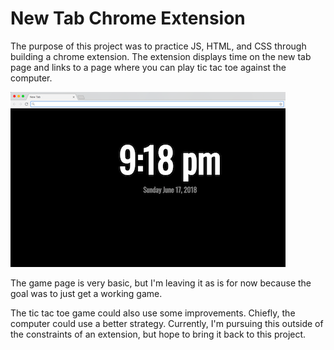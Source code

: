 # New Tab Chrome Extension

The purpose of this project was to practice JS, HTML, and CSS through building a chrome extension. The extension displays time on the new tab page and links to a page where you can play tic tac toe against the computer.

![alt text](images/ss_440_280.png "Extension Screenshot")

The game page is very basic, but I'm leaving it as is for now because the goal was to just get a working game. 

The tic tac toe game could also use some improvements. Chiefly, the computer could use a better strategy. Currently, I'm pursuing this outside of the constraints of an extension, but hope to bring it back to this project.  